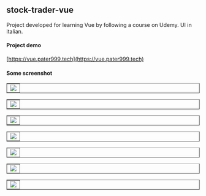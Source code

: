 ## stock-trader-vue

Project developed for learning Vue by following a course on Udemy. UI in italian.

#### Project demo

[https://vue.pater999.tech](https://vue.pater999.tech)

#### Some screenshot

<table border=1><td><img src="https://user-images.githubusercontent.com/39135429/88656095-1017ed80-d0d0-11ea-8570-c0258993f825.png"></td></table>
<table border=1><td><img src="https://user-images.githubusercontent.com/39135429/88656084-0e4e2a00-d0d0-11ea-8f1f-52ebfa45823a.png"></td></table>
<table border=1><td><img src="https://user-images.githubusercontent.com/39135429/88656091-0f7f5700-d0d0-11ea-857a-11c91fcf8667.png"></td></table>
<table border=1><td><img src="https://user-images.githubusercontent.com/39135429/88656075-0c846680-d0d0-11ea-80cb-4d9bb25f96a8.png"></td></table>
<table border=1><td><img src="https://user-images.githubusercontent.com/39135429/88656079-0d1cfd00-d0d0-11ea-9c28-e6be90ec6c07.png"></td></table>
<table border=1><td><img src="https://user-images.githubusercontent.com/39135429/88656082-0db59380-d0d0-11ea-9338-77c12fc30352.png"></td></table>
<table border=1><td><img src="https://user-images.githubusercontent.com/39135429/88656087-0ee6c080-d0d0-11ea-8246-2d7ba5905cbe.png"> </td></table>
